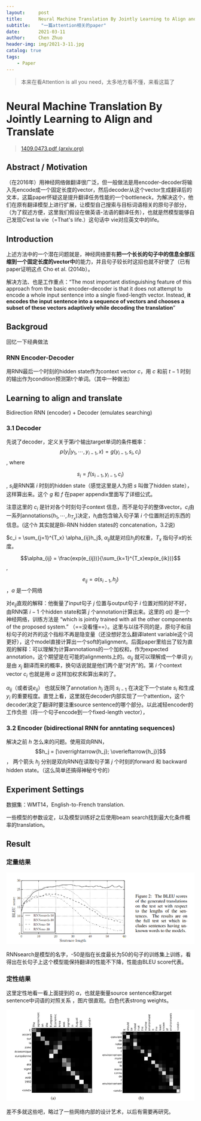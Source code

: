 ```yaml
---
layout:     post
title:      Neural Machine Translation By Jointly Learning to Align and Translate
subtitle:    "一篇attention相关的paper"
date:       2021-03-11
author:     Chen Zhuo
header-img: img/2021-3-11.jpg
catalog: true
tags:
    - Paper
---
```




> 本来在看Attention is all you need，太多地方看不懂，来看这篇了

# Neural Machine Translation By Jointly Learning to Align and Translate

> [1409.0473.pdf (arxiv.org)](https://arxiv.org/pdf/1409.0473.pdf)



## Abstract / Motivation

（在2016年）用神经网络做翻译很广泛，但一般做法是用encoder-decoder将输入先encode成一个固定长度的vector，然后decoder从这个vector生成翻译后的文本，这篇paper怀疑这是提升翻译任务性能的一个bottleneck，为解决这个，他们在原有翻译模型上进行扩展，让模型自己搜索与目标词语相关的原句子部分，（为了叙述方便，这里我们假设在做英语-法语的翻译任务），也就是然模型能够自己发现C’est la vie（=That's life.）这句话中 vie对应英文中的life。



## Introduction

上述方法中的一个潜在问题就是，神经网络要有**把一个长长的句子中的信息全部压缩到一个固定长度的vector中**的能力，并且句子较长时这招也就不好使了（已有paper证明这点 Cho et al. (2014b）。

解决方法、也是工作重点：“The most important distinguishing feature of this approach from the basic encoder–decoder is that it does not attempt to encode a whole input sentence into a single fixed-length vector. Instead, **it encodes the input sentence into a sequence of vectors and chooses a subset of these vectors adaptively while decoding the translation**”



## Backgroud

回忆一下经典做法

### RNN Encoder-Decoder

用RNN最后一个时刻的hidden state作为context vector $c$，用 $c$ 和前 $t-1$ 时刻的输出作为condition预测第t个单词。（其中一种做法）



## Learning to align and translate

Bidirection RNN (encoder) + Decoder (emulates searching)

### 3.1 Decoder

先说了decoder，定义关于第$i$个输出target单词的条件概率：$$p(y_i | y_1, \cdots, y_{i-1}, x) = g(y_{i-1}, s_i, c_i)$$, where

$$s_i = f(s_{i-1}, y_{i-1}, c_i)$$, $s_i$是RNN第 $i$ 时刻的hidden state（感觉这里是人为把 $s$ 叫做了hidden state），这样算出来。这个 $g$ 和 $f$ 在paper appendix里面写了详细公式。

注意这里的 $c_i$ 是针对各个时刻句子context 信息，而不是句子的整体vector。$c_i$由一系列annotations($h_1, \cdots, h_{T_x}$)决定，$h_i$由包含输入句子第 $i$ 个位置附近的东西的信息。(这个$h$ 其实就是Bi-RNN hidden states的 concatenation，3.2说)

$c_i = \sum_{j=1}^{T_x} \alpha_{ij}h_j$​,  $\alpha_{ij}$就是对应$h_j$的权重，$T_x$ 指句子$x$的长度。

$$\alpha_{ij} = \frac{exp(e_{ij})}{\sum_{k=1}^{T_x}exp(e_{ik})}$$, 

$$e_{ij} = a(s_{i-1}, h_j)$$ ，$a$ 是一个网络

对$e_{ij}$直观的解释：他衡量了input句子 $j$ 位置与output句子 $i$ 位置对照的好不好，由RNN第 $i-1$ 个hidden state和第 $j$ 个annotation计算出来。这里的 $a()$ 是一个神经网络，训练方法是 “which is jointly trained with all the other components of the proposed system.” （==没看懂==）。这里与以往不同的是，原句子和目标句子的对齐的这个指标不再是隐变量（还没想好怎么翻译latent variable这个词更好），这个model直接计算出一个soft的alignment。后面paper里给出了较为直观的解释：可以理解为计算annotations的一个加权和，作为expected annotation，这个期望是在可能的alignments上的。$\alpha_{ij}$ 就可以理解成一个单词 $y_i$ 是由 $x_j$ 翻译而来的概率，换句话说就是他们两个是“对齐”的。第 $i$ 个context vector $c_i$ 也就是用 $\alpha$ 这样加权求和算出来的了。

$\alpha_{ij}$（或者说$e_{ij}$） 也就反映了annotation $h_j$ 连同 $s_{i-1}$ 在决定下一个state $s_i$ 和生成 $y_i$ 的重要程度。直觉上看，这里就在decoder内部实现了一个attention，这个decoder决定了翻译时要注重source sentence的哪个部分。以此减轻encoder的工作负担（将一个句子encode到一个fixed-length vector），

### 3.2 Encoder (bidirectional RNN for anntating sequences)

解决之前 $h$ 怎么来的问题。使用双向RNN，
    $$h_j = [\overrightarrow{h_j}; \overleftarrow{h_j}]$$ ，
    两个箭头 $h_j$ 分别是双向RNN在读取句子第 $j$ 个时刻的forward 和 backward hidden state。（这么简单还搞得神秘兮兮的）

## Experiment Settings

数据集：WMT14，English-to-French translation.

一些模型的参数设定，以及模型训练好之后使用beam search找到最大化条件概率的translation。

## Result 

### 定量结果

![image-20210311224157350](https://raw.githubusercontent.com/Chord-Chen-30/PicGo-Typora/master/img/20210311224157.png)

RNNsearch是模型的名字，-50是指在长度最长为50的句子的训练集上训练，看得出在长句子上这个模型能保持翻译的性能不下降，性能由BLEU score代表。

### 定性结果

这里定性地看一看上面提到的 $\alpha$，也就是衡量source sentence和target sentence中词语的对照关系 ，图片很直观。白色代表strong weights。

![image-20210311224511469](https://raw.githubusercontent.com/Chord-Chen-30/PicGo-Typora/master/img/20210311224511.png)

差不多就这些吧，略过了一些网络内部的设计艺术，以后有需要再研究。
